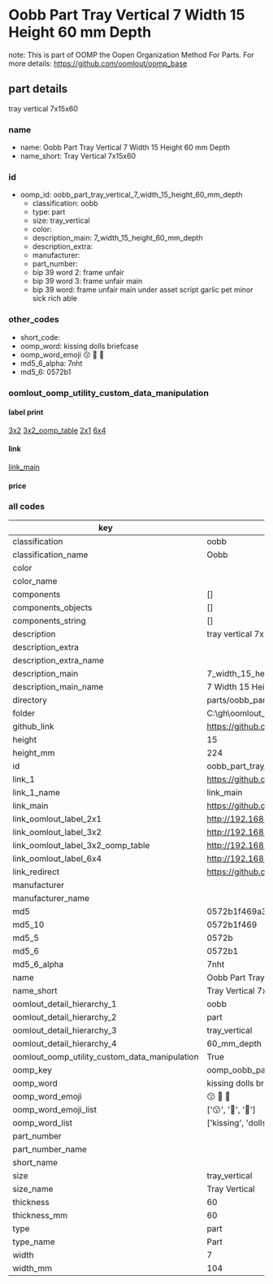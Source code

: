 # Oobb Part Tray Vertical 7 Width 15 Height 60 mm Depth  

note: This is part of OOMP the Oopen Organization Method For Parts. For more details: https://github.com/oomlout/oomp_base

##  part details
  



tray vertical 7x15x60



### name
* name: Oobb Part Tray Vertical 7 Width 15 Height 60 mm Depth
* name_short: Tray Vertical 7x15x60 
### id
* oomp_id: oobb_part_tray_vertical_7_width_15_height_60_mm_depth
  * classification: oobb
  * type: part
  * size: tray_vertical
  * color: 
  * description_main: 7_width_15_height_60_mm_depth
  * description_extra: 
  * manufacturer: 
  * part_number: 
  * bip 39 word 2: frame unfair
  * bip 39 word 3: frame unfair main
  * bip 39 word: frame unfair main under asset script garlic pet minor sick rich able

### other_codes
* short_code: 
* oomp_word: kissing dolls briefcase
* oomp_word_emoji :kissing: :dolls: :briefcase:
* md5_6_alpha: 7nht
* md5_6: 0572b1






### oomlout_oomp_utility_custom_data_manipulation
#### label print
[3x2](http://192.168.1.245:1112/?label=oomp%207nht)
[3x2_oomp_table](http://192.168.1.108:1112/?label=oomp%207nht)
[2x1](http://192.168.1.242:1112/?label=oomp%207nht)
[6x4](http://192.168.1.55:1112/?label=oomp%207nht)    

#### link

[link_main](https://github.com/oomlout/oomlout_oobb_version_4_generated_parts/tree/main/navigation_oomp/oobb/part/tray_vertical/7_width_15_height_60_mm_depth/part)                              

#### price







### all codes 
| key | value |  
| --- | --- |  
| classification | oobb |  
| classification_name | Oobb |  
| color |  |  
| color_name |  |  
| components | [] |  
| components_objects | [] |  
| components_string | [] |  
| description | tray vertical 7x15x60 |  
| description_extra |  |  
| description_extra_name |  |  
| description_main | 7_width_15_height_60_mm_depth |  
| description_main_name | 7 Width 15 Height 60 mm Depth |  
| directory | parts/oobb_part_tray_vertical_7_width_15_height_60_mm_depth |  
| folder | C:\gh\oomlout_oobb_version_4_generated_parts\parts\oobb_part_tray_vertical_7_width_15_height_60_mm_depth |  
| github_link | https://github.com/oomlout/oomlout_oomp_part_src/tree/main/parts/oobb_part_tray_vertical_7_width_15_height_60_mm_depth |  
| height | 15 |  
| height_mm | 224 |  
| id | oobb_part_tray_vertical_7_width_15_height_60_mm_depth |  
| link_1 | https://github.com/oomlout/oomlout_oobb_version_4_generated_parts/tree/main/navigation_oomp/oobb/part/tray_vertical/7_width_15_height_60_mm_depth/part |  
| link_1_name | link_main |  
| link_main | https://github.com/oomlout/oomlout_oobb_version_4_generated_parts/tree/main/navigation_oomp/oobb/part/tray_vertical/7_width_15_height_60_mm_depth/part |  
| link_oomlout_label_2x1 | http://192.168.1.242:1112/?label=oomp%207nht |  
| link_oomlout_label_3x2 | http://192.168.1.245:1112/?label=oomp%207nht |  
| link_oomlout_label_3x2_oomp_table | http://192.168.1.108:1112/?label=oomp%207nht |  
| link_oomlout_label_6x4 | http://192.168.1.55:1112/?label=oomp%207nht |  
| link_redirect | https://github.com/oomlout/oomlout_oobb_version_4_generated_parts/tree/main/parts/oobb_tray_vertical_07_15_60 |  
| manufacturer |  |  
| manufacturer_name |  |  
| md5 | 0572b1f469a36bfb0686decd0cbb42e4 |  
| md5_10 | 0572b1f469 |  
| md5_5 | 0572b |  
| md5_6 | 0572b1 |  
| md5_6_alpha | 7nht |  
| name | Oobb Part Tray Vertical 7 Width 15 Height 60 mm Depth |  
| name_short | Tray Vertical 7x15x60  |  
| oomlout_detail_hierarchy_1 | oobb |  
| oomlout_detail_hierarchy_2 | part |  
| oomlout_detail_hierarchy_3 | tray_vertical |  
| oomlout_detail_hierarchy_4 | 60_mm_depth |  
| oomlout_oomp_utility_custom_data_manipulation | True |  
| oomp_key | oomp_oobb_part_tray_vertical_7_width_15_height_60_mm_depth |  
| oomp_word | kissing dolls briefcase |  
| oomp_word_emoji | :kissing: :dolls: :briefcase: |  
| oomp_word_emoji_list | [':kissing:', ':dolls:', ':briefcase:'] |  
| oomp_word_list | ['kissing', 'dolls', 'briefcase'] |  
| part_number |  |  
| part_number_name |  |  
| short_name |  |  
| size | tray_vertical |  
| size_name | Tray Vertical |  
| thickness | 60 |  
| thickness_mm | 60 |  
| type | part |  
| type_name | Part |  
| width | 7 |  
| width_mm | 104 |  
